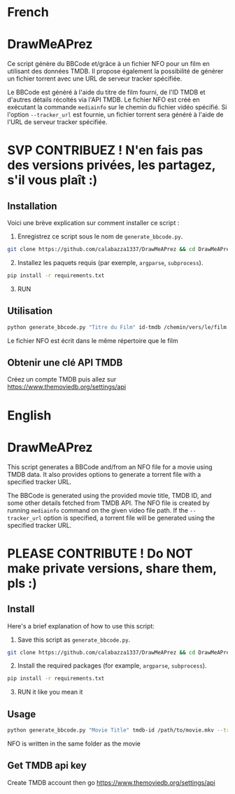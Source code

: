 # French
# DrawMeAPrez
Ce script génère du BBCode et/grâce à un fichier NFO pour un film en utilisant des données TMDB. Il propose également la possibilité de générer un fichier torrent avec une URL de serveur tracker spécifiée.

Le BBCode est généré à l'aide du titre de film fourni, de l'ID TMDB et d'autres détails récoltés via l'API TMDB. Le fichier NFO est créé en exécutant la commande `mediainfo` sur le chemin du fichier vidéo 
spécifié. Si l'option `--tracker_url` est fournie, un fichier torrent sera généré à l'aide de l'URL de serveur tracker spécifiée.

# SVP CONTRIBUEZ ! N'en fais pas des versions privées, les partagez, s'il vous plaît :)
## Installation
Voici une brève explication sur comment installer ce script :

1. Enregistrez ce script sous le nom de `generate_bbcode.py`.
```bash
git clone https://github.com/calabazza1337/DrawMeAPrez && cd DrawMeAPrez
```
2. Installez les paquets requis (par exemple, `argparse`, `subprocess`).
```bash
pip install -r requirements.txt
```
3. RUN

## Utilisation
```bash
python generate_bbcode.py "Titre du Film" id-tmdb /chemin/vers/le/film.mkv --tracker_url http://tracker.exemple.com
```
Le fichier NFO est écrit dans le même répertoire que le film

## Obtenir une clé API TMDB
Créez un compte TMDB puis allez sur https://www.themoviedb.org/settings/api

# English
# DrawMeAPrez
This script generates a BBCode and/from an NFO file for a movie using TMDB data. It also provides options to generate a torrent file with a specified tracker URL.

The BBCode is generated using the provided movie title, TMDB ID, and some other details fetched from TMDB API. The NFO file is created by running `mediainfo` command on the given video file path. If the 
`--tracker_url` option is specified, a torrent file will be generated using the specified tracker URL.
# PLEASE CONTRIBUTE ! Do NOT make private versions, share them, pls :)
## Install
Here's a brief explanation of how to use this script:

1. Save this script as `generate_bbcode.py`.
```bash
git clone https://github.com/calabazza1337/DrawMeAPrez && cd DrawMeAPrez
```
2. Install the required packages (for example, `argparse`, `subprocess`).
```bash
pip install -r requirements.txt
```
3. RUN it like you mean it

## Usage
```bash
python generate_bbcode.py "Movie Title" tmdb-id /path/to/movie.mkv --tracker_url http://tracker.example.com
```
NFO is written in the same folder as the movie

## Get TMDB api key
Create TMDB account then go https://www.themoviedb.org/settings/api
